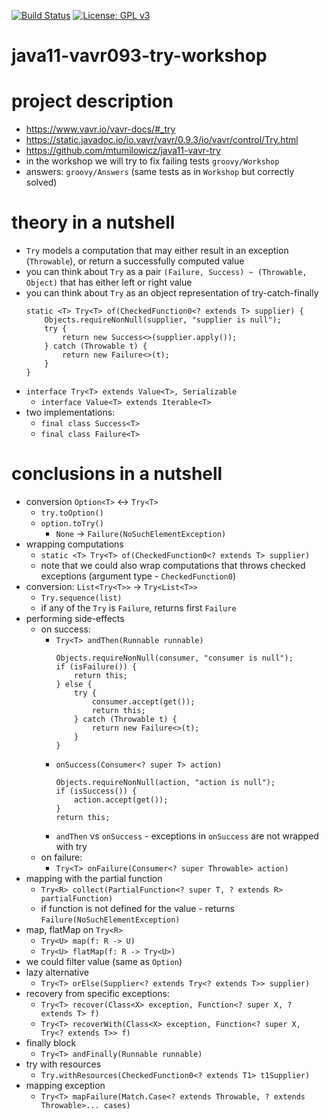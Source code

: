[![Build Status](https://travis-ci.com/mtumilowicz/java11-vavr093-try-workshop.svg?branch=master)](https://travis-ci.com/mtumilowicz/java11-vavr093-try-workshop)
[![License: GPL v3](https://img.shields.io/badge/License-GPLv3-blue.svg)](https://www.gnu.org/licenses/gpl-3.0)

# java11-vavr093-try-workshop

# project description
* https://www.vavr.io/vavr-docs/#_try
* https://static.javadoc.io/io.vavr/vavr/0.9.3/io/vavr/control/Try.html
* https://github.com/mtumilowicz/java11-vavr-try
* in the workshop we will try to fix failing tests `groovy/Workshop`
* answers: `groovy/Answers` (same tests as in `Workshop` but correctly solved)

# theory in a nutshell
* `Try` models a computation that may either result in an exception (`Throwable`), or return a successfully 
computed value
* you can think about `Try` as a pair `(Failure, Success) ~ (Throwable, Object)` that has either left or right value
* you can think about `Try` as an object representation of try-catch-finally
    ```
    static <T> Try<T> of(CheckedFunction0<? extends T> supplier) {
        Objects.requireNonNull(supplier, "supplier is null");
        try {
            return new Success<>(supplier.apply());
        } catch (Throwable t) {
            return new Failure<>(t);
        }
    }
    ```
* `interface Try<T> extends Value<T>, Serializable`
    * `interface Value<T> extends Iterable<T>`
* two implementations:
    * `final class Success<T>`
    * `final class Failure<T>`

# conclusions in a nutshell
* conversion `Option<T>` <-> `Try<T>`
    * `try.toOption()`
    * `option.toTry()`
        * `None` -> `Failure(NoSuchElementException)`
* wrapping computations
    * `static <T> Try<T> of(CheckedFunction0<? extends T> supplier)`
    * note that we could also wrap computations that throws checked exceptions (argument type - `CheckedFunction0`)
* conversion: `List<Try<T>>` -> `Try<List<T>>`
    * `Try.sequence(list)`
    * if any of the `Try` is `Failure`, returns first `Failure`
* performing side-effects
    * on success: 
        * `Try<T> andThen(Runnable runnable)`
            ```
            Objects.requireNonNull(consumer, "consumer is null");
            if (isFailure()) {
                return this;
            } else {
                try {
                    consumer.accept(get());
                    return this;
                } catch (Throwable t) {
                    return new Failure<>(t);
                }
            }
            ```
        * `onSuccess(Consumer<? super T> action)`
            ```
            Objects.requireNonNull(action, "action is null");
            if (isSuccess()) {
                action.accept(get());
            }
            return this;
            ```
        * `andThen` vs `onSuccess` - exceptions in `onSuccess` are not wrapped with try
    * on failure: 
        * `Try<T> onFailure(Consumer<? super Throwable> action)`
* mapping with the partial function
    * `Try<R> collect(PartialFunction<? super T, ? extends R> partialFunction)`
    * if function is not defined for the value - returns `Failure(NoSuchElementException)`
* map, flatMap on `Try<R>`
    * `Try<U> map(f: R -> U)`
    * `Try<U> flatMap(f: R -> Try<U>)`
* we could filter value (same as `Option`)
* lazy alternative
    * `Try<T> orElse(Supplier<? extends Try<? extends T>> supplier)`
* recovery from specific exceptions:
    * `Try<T> recover(Class<X> exception, Function<? super X, ? extends T> f)`
    * `Try<T> recoverWith(Class<X> exception, Function<? super X, Try<? extends T>> f)`
* finally block
    * `Try<T> andFinally(Runnable runnable)`
* try with resources
    * `Try.withResources(CheckedFunction0<? extends T1> t1Supplier)`
* mapping exception
    * `Try<T> mapFailure(Match.Case<? extends Throwable, ? extends Throwable>... cases)`